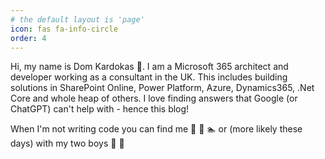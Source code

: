 ```yaml
---
# the default layout is 'page'
icon: fas fa-info-circle
order: 4
---
```


Hi, my name is Dom Kardokas :wave:. I am a Microsoft 365 architect and developer working as a consultant in the UK. This includes building solutions in SharePoint Online, Power Platform, Azure, Dynamics365, .Net Core and whole heap of others. I love finding answers that Google (or ChatGPT) can't help with - hence this blog!

When I'm not writing code you can find me :runner: :bicyclist: :swimmer: or (more likely these days) with my two boys :boy: :boy:
